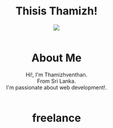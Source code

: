 <h1 align="center">Thisis Thamizh!</h1>
<div align="center">
<a href="https://www.buymeacoffee.com/thisisthamizh"><img src="https://img.buymeacoffee.com/button-api/?text=Buy me a coffee&emoji=&slug=acutewoof&button_colour=d978ba&font_colour=000000&font_family=Inter&outline_colour=000000&coffee_colour=FFDD00"/></a>
</div>

<br>

<div align="center">
  <h1 align="center">About Me</h1>
Hi!, I'm Thamizhventhan.<br>
From Sri Lanka.<br>
I'm passionate about web development!.<br>
</div>

<br>

<div align="center">
  <h1 align="center">freelance</h1>
<a href="https://www.upwork.com/freelancers/~01c1d35f3a3fc1203e?viewMode=1"><img="https://www.google.com/imgres?imgurl=https%3A%2F%2Flookaside.fbsbx.com%2Flookaside%2Fcrawler%2Fmedia%2F%3Fmedia_id%3D698360806920942&imgrefurl=https%3A%2F%2Fwww.facebook.com%2Fupwork%2F&tbnid=nYIdmN8Q4hq8EM&vet=12ahUKEwiP19jn1Mb9AhUXB7cAHf02BW8QMygAegUIARDfAQ..i&docid=OtJya5buAujdvM&w=540&h=540&q=upwork&ved=2ahUKEwiP19jn1Mb9AhUXB7cAHf02BW8QMygAegUIARDfAQ"></a>
</div>
